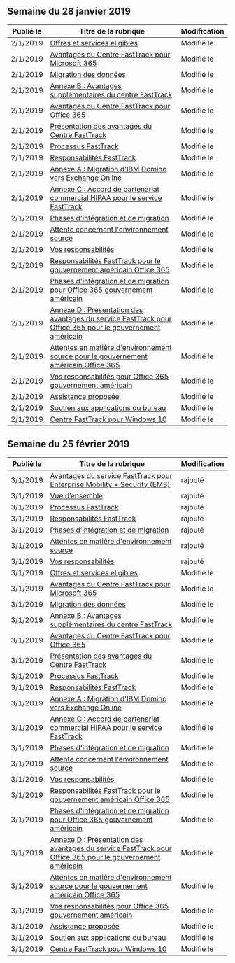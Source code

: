 <!-- This file is generated automatically each week. Changes made to this file will be overwritten.-->




## <a name="week-of-january-28-2019"></a>Semaine du 28 janvier 2019


| Publié le |Titre de la rubrique | Modification |
|------|------------|--------|
| 2/1/2019 | [Offres et services éligibles](/FastTrack/m365-eligible-services-and-plans) | Modifié le |
| 2/1/2019 | [Avantages du Centre FastTrack pour Microsoft 365](/FastTrack/m365-fasttrack-benefit-overview) | Modifié le |
| 2/1/2019 | [Migration des données](/FastTrack/o365-data-migration) | Modifié le |
| 2/1/2019 | [Annexe B : Avantages supplémentaires du centre FastTrack](/FastTrack/o365-fasttrack-additional-benefits) | Modifié le |
| 2/1/2019 | [Avantages du Centre FastTrack pour Office 365](/FastTrack/o365-fasttrack-benefit-for-office-365) | Modifié le |
| 2/1/2019 | [Présentation des avantages du Centre FastTrack](/FastTrack/o365-fasttrack-benefit-overview) | Modifié le |
| 2/1/2019 | [Processus FastTrack](/FastTrack/o365-fasttrack-process) | Modifié le |
| 2/1/2019 | [Responsabilités FastTrack](/FastTrack/o365-fasttrack-responsibilities) | Modifié le |
| 2/1/2019 | [Annexe A : Migration d'IBM Domino vers Exchange Online](/FastTrack/o365-from-ibm-domino-to-exchange-online) | Modifié le |
| 2/1/2019 | [Annexe C : Accord de partenariat commercial HIPAA pour le service FastTrack](/FastTrack/o365-hipaa-business-associate-agreement) | Modifié le |
| 2/1/2019 | [Phases d'intégration et de migration](/FastTrack/o365-onboarding-and-migration) | Modifié le |
| 2/1/2019 | [Attente concernant l'environnement source](/FastTrack/o365-source-environment-expectations) | Modifié le |
| 2/1/2019 | [Vos responsabilités](/FastTrack/o365-your-responsibilities) | Modifié le |
| 2/1/2019 | [Responsabilités FastTrack pour le gouvernement américain Office 365](/FastTrack/us-gov-appendix-fasttrack-responsibilities) | Modifié le |
| 2/1/2019 | [Phases d'intégration et de migration pour Office 365 gouvernement américain](/FastTrack/us-gov-appendix-onboarding-and-migration) | Modifié le |
| 2/1/2019 | [Annexe D : Présentation des avantages du service FastTrack pour Office 365 pour le gouvernement américain](/FastTrack/us-gov-appendix-overview) | Modifié le |
| 2/1/2019 | [Attentes en matière d'environnement source pour le gouvernement américain Office 365](/FastTrack/us-gov-appendix-source-environment-expectations) | Modifié le |
| 2/1/2019 | [Vos responsabilités pour Office 365 gouvernement américain](/FastTrack/us-gov-appendix-your-responsibilities) | Modifié le |
| 2/1/2019 | [Assistance proposée](/FastTrack/win-10-daa-assistance-offered) | Modifié le |
| 2/1/2019 | [Soutien aux applications du bureau](/FastTrack/win-10-desktop-app-assure) | Modifié le |
| 2/1/2019 | [Centre FastTrack pour Windows 10](/FastTrack/win-10-fasttrack-benefit-for-windows-10) | Modifié le |


## <a name="week-of-february-25-2019"></a>Semaine du 25 février 2019


| Publié le |Titre de la rubrique | Modification |
|------|------------|--------|
| 3/1/2019 | [Avantages du service FastTrack pour Enterprise Mobility + Security (EMS)](/FastTrack/ems-fasttrack-benefit-for-ems) | rajouté |
| 3/1/2019 | [Vue d’ensemble](/FastTrack/ems-fasttrack-benefit-overview) | rajouté |
| 3/1/2019 | [Processus FastTrack](/FastTrack/ems-fasttrack-process) | rajouté |
| 3/1/2019 | [Responsabilités FastTrack](/FastTrack/ems-fasttrack-responsibilities) | rajouté |
| 3/1/2019 | [Phases d’intégration et de migration](/FastTrack/ems-onboarding-phases) | rajouté |
| 3/1/2019 | [Attentes en matière d'environnement source](/FastTrack/ems-source-environment-expectations) | rajouté |
| 3/1/2019 | [Vos responsabilités](/FastTrack/ems-your-responsibilities) | rajouté |
| 3/1/2019 | [Offres et services éligibles](/FastTrack/m365-eligible-services-and-plans) | Modifié le |
| 3/1/2019 | [Avantages du Centre FastTrack pour Microsoft 365](/FastTrack/m365-fasttrack-benefit-overview) | Modifié le |
| 3/1/2019 | [Migration des données](/FastTrack/o365-data-migration) | Modifié le |
| 3/1/2019 | [Annexe B : Avantages supplémentaires du centre FastTrack](/FastTrack/o365-fasttrack-additional-benefits) | Modifié le |
| 3/1/2019 | [Avantages du Centre FastTrack pour Office 365](/FastTrack/o365-fasttrack-benefit-for-office-365) | Modifié le |
| 3/1/2019 | [Présentation des avantages du Centre FastTrack](/FastTrack/o365-fasttrack-benefit-overview) | Modifié le |
| 3/1/2019 | [Processus FastTrack](/FastTrack/o365-fasttrack-process) | Modifié le |
| 3/1/2019 | [Responsabilités FastTrack](/FastTrack/o365-fasttrack-responsibilities) | Modifié le |
| 3/1/2019 | [Annexe A : Migration d'IBM Domino vers Exchange Online](/FastTrack/o365-from-ibm-domino-to-exchange-online) | Modifié le |
| 3/1/2019 | [Annexe C : Accord de partenariat commercial HIPAA pour le service FastTrack](/FastTrack/o365-hipaa-business-associate-agreement) | Modifié le |
| 3/1/2019 | [Phases d'intégration et de migration](/FastTrack/o365-onboarding-and-migration) | Modifié le |
| 3/1/2019 | [Attente concernant l'environnement source](/FastTrack/o365-source-environment-expectations) | Modifié le |
| 3/1/2019 | [Vos responsabilités](/FastTrack/o365-your-responsibilities) | Modifié le |
| 3/1/2019 | [Responsabilités FastTrack pour le gouvernement américain Office 365](/FastTrack/us-gov-appendix-fasttrack-responsibilities) | Modifié le |
| 3/1/2019 | [Phases d'intégration et de migration pour Office 365 gouvernement américain](/FastTrack/us-gov-appendix-onboarding-and-migration) | Modifié le |
| 3/1/2019 | [Annexe D : Présentation des avantages du service FastTrack pour Office 365 pour le gouvernement américain](/FastTrack/us-gov-appendix-overview) | Modifié le |
| 3/1/2019 | [Attentes en matière d'environnement source pour le gouvernement américain Office 365](/FastTrack/us-gov-appendix-source-environment-expectations) | Modifié le |
| 3/1/2019 | [Vos responsabilités pour Office 365 gouvernement américain](/FastTrack/us-gov-appendix-your-responsibilities) | Modifié le |
| 3/1/2019 | [Assistance proposée](/FastTrack/win-10-daa-assistance-offered) | Modifié le |
| 3/1/2019 | [Soutien aux applications du bureau](/FastTrack/win-10-desktop-app-assure) | Modifié le |
| 3/1/2019 | [Centre FastTrack pour Windows 10](/FastTrack/win-10-fasttrack-benefit-for-windows-10) | Modifié le |
